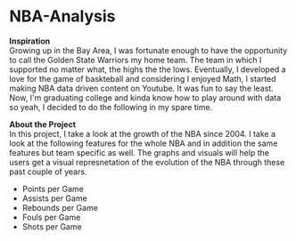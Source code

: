 # NBA-Analysis

**Inspiration** <br>
Growing up in the Bay Area, I was fortunate enough to have the opportunity to call the Golden State Warriors my home team. The team in which I supported no matter what, the highs the the lows. Eventually, I developed a love for the game of baskteball and considering I enjoyed Math, I started making NBA data driven content on Youtube. It was fun to say the least. Now, I'm graduating college and kinda know how to play around with data so yeah, I decided to do the following in my spare time.

**About the Project** <br>
In this project, I take a look at the growth of the NBA since 2004. I take a look at the following features for the whole NBA and in addition the same features but team specific as well. The graphs and visuals will help the users get a visual represnetation of the evolution of the NBA through these past couple of years.  

- Points per Game
- Assists per Game
- Rebounds per Game
- Fouls per Game
- Shots per Game
